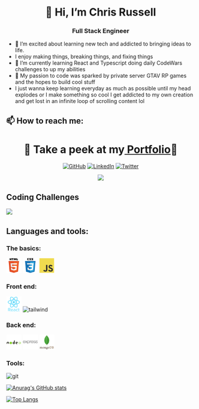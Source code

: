 <h1 align="center">👋 Hi, I’m Chris Russell</h1>
<h3 align="center">Full Stack Engineer</h3>

- 👀 I’m excited about learning new tech and addicted to bringing ideas to life.
- I enjoy making things, breaking things, and fixing things
- 🌱 I’m currently learning React and Typescript doing daily CodeWars challenges to up my abilities
- 💞️ My passion to code was sparked by private server GTAV RP games and the hopes to build cool stuff
- I just wanna keep learning everyday as much as possible until my head explodes or I make something so cool I get addicted to my own creation and get lost in an infinite loop of scrolling content lol

## 📫 How to reach me: 
<h1 align="center">👀 Take a peek at my<a href="https://chrisrussell.netlify.app/"> Portfolio</a>👀</h1>

<p align="center">
  <a href="https://github.com/russellnonstophustle"><img alt="GitHub" title="GitHub" height="48" width="48" src="https://github.com/peterthehan/peterthehan/blob/main/assets/github.svg"></a>
  <a href="https://www.linkedin.com/in/chris-russell-russellnonstophustle/"><img alt="LinkedIn" title="LinkedIn" height="48" width="48" src="https://github.com/peterthehan/peterthehan/blob/main/assets/linkedin.svg"></a>
  <a href="https://twitter.com/russnonstophuss"><img alt="Twitter" title="Twitter" height="48" width="48" src="https://github.com/peterthehan/peterthehan/blob/main/assets/twitter.svg"></a>
  
</p>

<!-- Typing SVG by DenverCoder1 - https://github.com/DenverCoder1/readme-typing-svg -->
<p align="center">
<!--   <a href="https://github.com/DenverCoder1/readme-typing-svg"> -->
    <img src="https://readme-typing-svg.herokuapp.com?color=E22FE4&width=380&height=45&lines=AI+Enthusiast;Always+Learning+New+Things;Empowering+Others;Looking+Forward+To+Meeting+You+...&center=true"></a>

</p>

## Coding Challenges

<a href="https://www.codewars.com/users/russellnonstophustle" target="_blank"><img src="https://www.codewars.com/users/russellnonstophustle/badges/large" /></a>

## Languages and tools:

### The basics:
<span><img src="https://raw.githubusercontent.com/devicons/devicon/master/icons/html5/html5-original-wordmark.svg" alt="html5" title="HTML5" width="40" height="40"/></span>
<span><img src="https://raw.githubusercontent.com/devicons/devicon/master/icons/css3/css3-original-wordmark.svg" alt="css3" title="CSS3" width="40" height="40"/></span>
<span><img src="https://raw.githubusercontent.com/devicons/devicon/master/icons/javascript/javascript-original.svg" alt="javascript" title="Javascript" width="40" height="40"/></span>


### Front end:
<span><img src="https://raw.githubusercontent.com/devicons/devicon/master/icons/react/react-original-wordmark.svg" alt="react" title="React" width="40" height="40"/></span>
<span><img src="https://www.vectorlogo.zone/logos/tailwindcss/tailwindcss-icon.svg" alt="tailwind" title="TailwindCSS" width="40" height="40"/></span>
<!-- <span><img src="https://raw.githubusercontent.com/devicons/devicon/master/icons/sass/sass-original.svg" alt="sass" title="SASS" width="40" height="40"/></span>
<span><img src="https://raw.githubusercontent.com/devicons/devicon/master/icons/bootstrap/bootstrap-plain-wordmark.svg" alt="bootstrap" title="Bootstrap" width="40" height="40"/></span>
<span><img src="https://gist.githubusercontent.com/vivek32ta/c7f7bf583c1fb1c58d89301ea40f37fd/raw/f4c85cce5790758286b8f155ef9a177710b995df/11ty.svg" alt="11ty" title="11ty" width="40" height="40"/></span> 
<span><img src="https://cdn.worldvectorlogo.com/logos/pug.svg" alt="pug" title="Pug" width="40" height="40"/></span> -->

### Back end:
<span><img src="https://raw.githubusercontent.com/devicons/devicon/master/icons/nodejs/nodejs-original-wordmark.svg" alt="nodejs" Title="Node" width="40" height="40"/></span>
<span><img src="https://raw.githubusercontent.com/devicons/devicon/master/icons/express/express-original-wordmark.svg" alt="express" title="Express" width="40" height="40"/></span>
<span><img src="https://raw.githubusercontent.com/devicons/devicon/master/icons/mongodb/mongodb-original-wordmark.svg" alt="mongodb" title="MongoDB" width="40" height="40"/></span>
 
### Tools:
<span><img src="https://www.vectorlogo.zone/logos/git-scm/git-scm-icon.svg" alt="git" title="Git" width="40" height="40"/></span>
<!-- <span><img src="https://www.vectorlogo.zone/logos/figma/figma-icon.svg" alt="figma" title="Figma" width="40" height="40"/></span> -->


 [![Anurag's GitHub stats](https://github-readme-stats.vercel.app/api?username=russellnonstophustle&show_icons=true?theme=radical)](https://github.com/anuraghazra/github-readme-stats) 

 [![Top Langs](https://github-readme-stats.vercel.app/api/top-langs/?username=russellnonstophustle)](https://github.com/anuraghazra/github-readme-stats) 

 
<!---
russellnonstophustle/russellnonstophustle is a ✨ special ✨ repository because its `README.md` (this file) appears on your GitHub profile.
You can click the Preview link to take a look at your changes.
--->
